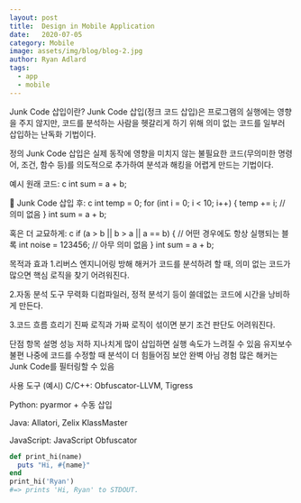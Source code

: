 ```yaml
---
layout: post
title:  Design in Mobile Application
date:   2020-07-05
category: Mobile
image: assets/img/blog/blog-2.jpg
author: Ryan Adlard
tags:
  - app
  - mobile
---
```


 Junk Code 삽입이란?
Junk Code 삽입(정크 코드 삽입)은 프로그램의 실행에는 영향을 주지 않지만,
코드를 분석하는 사람을 헷갈리게 하기 위해 의미 없는 코드를 일부러 삽입하는 난독화 기법이다.

정의
Junk Code 삽입은 실제 동작에 영향을 미치지 않는 불필요한 코드(무의미한 명령어, 조건, 함수 등)를
의도적으로 추가하여 분석과 해킹을 어렵게 만드는 기법이다.

예시
원래 코드:
c
int sum = a + b;

🧪 Junk Code 삽입 후:
c
int temp = 0;
for (int i = 0; i < 10; i++) {
    temp += i;  // 의미 없음
}
int sum = a + b;

혹은 더 교묘하게:
c
if (a > b || b > a || a == b) {
    // 어떤 경우에도 항상 실행되는 블록
    int noise = 123456;  // 아무 의미 없음
}
int sum = a + b;

목적과 효과
1.리버스 엔지니어링 방해
해커가 코드를 분석하려 할 때, 의미 없는 코드가 많으면 핵심 로직을 찾기 어려워진다.

2.자동 분석 도구 무력화
디컴파일러, 정적 분석기 등이 쓸데없는 코드에 시간을 낭비하게 만든다.

3.코드 흐름 흐리기
진짜 로직과 가짜 로직이 섞이면 분기 조건 판단도 어려워진다.

단점
항목	설명
성능 저하	지나치게 많이 삽입하면 실행 속도가 느려질 수 있음
유지보수 불편	나중에 코드를 수정할 때 분석이 더 힘들어짐
보안 완벽 아님	경험 많은 해커는 Junk Code를 필터링할 수 있음

사용 도구 (예시)
C/C++: Obfuscator-LLVM, Tigress

Python: pyarmor + 수동 삽입

Java: Allatori, Zelix KlassMaster

JavaScript: JavaScript Obfuscator
```ruby
def print_hi(name)
  puts "Hi, #{name}"
end
print_hi('Ryan')
#=> prints 'Hi, Ryan' to STDOUT.
```

